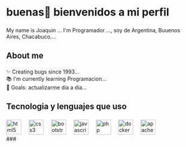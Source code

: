 <h1 align="left">buenas👋 bienvenidos a mi perfil</h1>

###

<p align="left">My name is Joaquin ...  I'm Programador ..., soy de Argentina, Buuenos Aires, Chacabuco....</p>

###

<h2 align="left">About me</h2>

###

<p align="left">✨ Creating bugs since 1993...<br>📚 I'm currently learning Programacion...<br>🎯 Goals: actualizarme dia a dia...<br></p>

###

<h2 align="left"> Tecnologia y lenguajes que uso </h2>

###

<div align="left">
  <!-- Frontend -->
  <img src="https://cdn.jsdelivr.net/gh/devicons/devicon/icons/html5/html5-original.svg" height="40" alt="html5 logo" />
  <img width="12" />
  <img src="https://cdn.jsdelivr.net/gh/devicons/devicon/icons/css3/css3-original.svg" height="40" alt="css3 logo" />
  <img width="12" />
  <img src="https://cdn.jsdelivr.net/gh/devicons/devicon/icons/bootstrap/bootstrap-original.svg" height="40" alt="bootstrap logo" />
  <img width="12" />
  <img src="https://cdn.jsdelivr.net/gh/devicons/devicon/icons/javascript/javascript-original.svg" height="40" alt="javascript logo" />
  <img width="12" />

  <!-- Backend -->
  <img src="https://cdn.jsdelivr.net/gh/devicons/devicon/icons/php/php-original.svg" height="40" alt="php logo" />
  <img width="12" />
  <img src="https://cdn.jsdelivr.net/gh/devicons/devicon/icons/docker/docker-original.svg" height="40" alt="docker logo" />
  <img width="12" />

  <!-- Local development tools -->
  <img src="https://cdn.jsdelivr.net/gh/devicons/devicon/icons/apache/apache-original.svg" height="40" alt="apache logo" />
</div>
###
